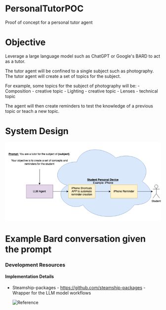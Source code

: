 # PersonalTutorPOC
Proof of concept for a personal tutor agent

# Objective 
Leverage a large language model such as ChatGPT or Google's BARD to act as a tutor.

The tutor agent will be confined to a single subject such as photography.
The tutor agent will create a set of topics for the subject.

For example, some topics for the subject of photography will be:
    - Composition - creative topic
    - Lighting - creative topic
    - Lenses - technical topic

The agent will then create reminders to test the knowledge of a previous topic or teach a new topic.


# System Design
![System Diagram](https://github.com/12Siva/PersonalTutorPOC/blob/4dc35c8ce2eee9812f649c60cba32ebdb2a88f78/System%20Design.png)


# Example Bard conversation given the prompt


### Development Resources

#### Implementation Details
* Steamship-packages - https://github.com/steamship-packages - Wrapper for the LLM model workflows
    
    ![Reference](https://www.youtube.com/live/vw-KWfKwvTQ?feature=share)

